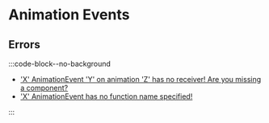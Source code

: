 # Animation Events

## Errors
:::code-block--no-background  
- ['X' AnimationEvent 'Y' on animation 'Z' has no receiver! Are you missing a component?](Animation%20Event/Receivers.md)
- ['X' AnimationEvent has no function name specified!](Animation%20Event/Functions.md)

:::
